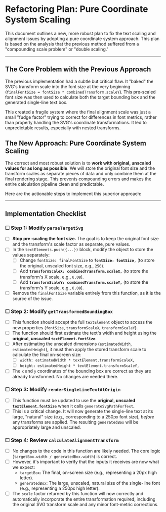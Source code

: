 # Refactoring Plan: Pure Coordinate System Scaling

This document outlines a new, more robust plan to fix the text scaling and alignment issues by adopting a pure coordinate system approach. This plan is based on the analysis that the previous method suffered from a "compounding scale problem" or "double scaling."

---

## The Core Problem with the Previous Approach

The previous implementation had a subtle but critical flaw. It "baked" the SVG's transform scale into the font size at the very beginning (`finalFontSize = fontSize * combinedTransform.scaleY`). This pre-scaled font size was then used to calculate both the target bounding box and the generated single-line text box.

This created a fragile system where the final alignment scale was just a small "fudge factor" trying to correct for differences in font metrics, rather than properly handling the SVG's coordinate transformations. It led to unpredictable results, especially with nested transforms.

## The New Approach: Pure Coordinate System Scaling

The correct and most robust solution is to **work with original, unscaled values for as long as possible**. We will store the original font size and the transform scales as separate pieces of data and only combine them at the final rendering stage. This prevents compounding errors and makes the entire calculation pipeline clean and predictable.

Here are the actionable steps to implement this superior approach:

---

## Implementation Checklist

### ☐ Step 1: Modify `parseTargetSvg`

- [ ] **Stop pre-scaling the font size.** The goal is to keep the original font size and the transform's scale factor as separate, pure values.
- [ ] In the `textElements.push({...})` block, modify the object to store the values separately:
    - [ ] Change `fontSize: finalFontSize` to **`fontSize: fontSize,`** (to store the original, unscaled font size, e.g., `250`).
    - [ ] Add **`transformScaleX: combinedTransform.scaleX,`** (to store the transform's X scale, e.g., `0.08`).
    - [ ] Add **`transformScaleY: combinedTransform.scaleY,`** (to store the transform's Y scale, e.g., `0.08`).
- [ ] Remove the `finalFontSize` variable entirely from this function, as it is the source of the issue.

### ☐ Step 2: Modify `getTransformedBoundingBox`

- [ ] This function should accept the full `textElement` object to access the new properties (`fontSize`, `transformScaleX`, `transformScaleY`).
- [ ] The function should first estimate the text's width and height using the **original, unscaled `textElement.fontSize`**.
- [ ] After estimating the unscaled dimensions (`estimatedWidth`, `estimatedHeight`), it must then apply the stored transform scale to calculate the final on-screen size:
    - [ ] `width: estimatedWidth * textElement.transformScaleX,`
    - [ ] `height: estimatedHeight * textElement.transformScaleY,`
- [ ] The `x` and `y` coordinates of the bounding box are correct as they are already transformed. No changes are needed there.

### ☐ Step 3: Modify `renderSingleLineTextAtOrigin`

- [ ] This function must be updated to use the **original, unscaled `textElement.fontSize`** when it calls `generateSvgPathForText`.
- [ ] This is a critical change. It will now generate the single-line text at its large, "natural" size (e.g., corresponding to a 250px font size), *before* any transforms are applied. The resulting `generatedBox` will be appropriately large and unscaled.

### ☐ Step 4: Review `calculateAlignmentTransform`

- [ ] No changes to the code in this function are likely needed. The core logic (`targetBox.width / generatedBox.width`) is correct.
- [ ] However, it's important to verify that the inputs it receives are now what we expect:
    - `targetBox`: The final, on-screen size (e.g., representing a 20px high letter).
    - `generatedBox`: The large, unscaled, natural size of the single-line font (e.g., representing a 250px high letter).
- [ ] The `scale` factor returned by this function will now correctly and automatically incorporate the entire transformation required, including the original SVG transform scale and any minor font-metric corrections.
